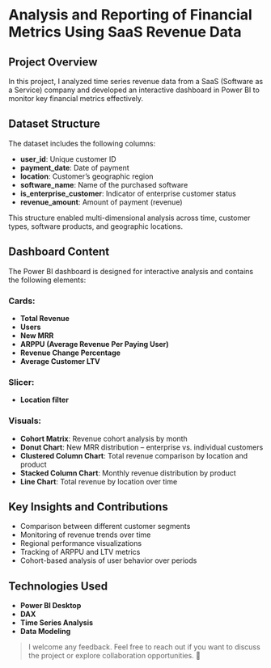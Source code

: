 # Analysis and Reporting of Financial Metrics Using SaaS Revenue Data

## Project Overview  
In this project, I analyzed time series revenue data from a SaaS (Software as a Service) company and developed an interactive dashboard in Power BI to monitor key financial metrics effectively.

## Dataset Structure  
The dataset includes the following columns:
- **user_id**: Unique customer ID  
- **payment_date**: Date of payment  
- **location**: Customer’s geographic region  
- **software_name**: Name of the purchased software  
- **is_enterprise_customer**: Indicator of enterprise customer status  
- **revenue_amount**: Amount of payment (revenue)  

This structure enabled multi-dimensional analysis across time, customer types, software products, and geographic locations.

## Dashboard Content  
The Power BI dashboard is designed for interactive analysis and contains the following elements:

### Cards:
- **Total Revenue**  
- **Users**  
- **New MRR**  
- **ARPPU (Average Revenue Per Paying User)**  
- **Revenue Change Percentage**  
- **Average Customer LTV**  

### Slicer:
- **Location filter**

### Visuals:
- **Cohort Matrix**: Revenue cohort analysis by month  
- **Donut Chart**: New MRR distribution – enterprise vs. individual customers  
- **Clustered Column Chart**: Total revenue comparison by location and product  
- **Stacked Column Chart**: Monthly revenue distribution by product  
- **Line Chart**: Total revenue by location over time  

## Key Insights and Contributions  
- Comparison between different customer segments  
- Monitoring of revenue trends over time  
- Regional performance visualizations  
- Tracking of ARPPU and LTV metrics  
- Cohort-based analysis of user behavior over periods  

## Technologies Used  
- **Power BI Desktop**  
- **DAX**  
- **Time Series Analysis**  
- **Data Modeling**
> I welcome any feedback. Feel free to reach out if you want to discuss the project or explore collaboration opportunities. 🌱  
